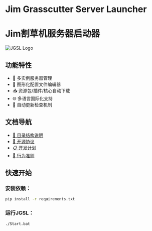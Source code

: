 # Jim Grasscutter Server Launcher

# Jim割草机服务器启动器

![JGSL Logo](Assets/JGSL-Logo.ico)

## 功能特性

- 🚀 多实例服务器管理
- 🔧 图形化配置文件编辑器
- 📥 资源包/插件/核心自动下载
- 🌐 多语言国际化支持
- 🔄 自动更新检查机制

## 文档导航

- [📂 目录结构说明](./DirInfo.md)
- [📜 开源协议](./LICENSE)
- [📋 开发计划](./todolist.md)
- [👥 行为准则](./CODE_OF_CONDUCT.md)

## 快速开始

### 安装依赖：

```bash
pip install -r requirements.txt
```
### 运行JGSL：

```bash
./Start.bat
```
